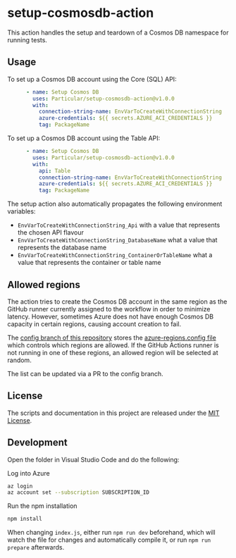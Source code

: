 # setup-cosmosdb-action

This action handles the setup and teardown of a Cosmos DB namespace for running tests.

## Usage

To set up a Cosmos DB account using the Core (SQL) API:

```yaml
      - name: Setup Cosmos DB
        uses: Particular/setup-cosmosdb-action@v1.0.0
        with:
          connection-string-name: EnvVarToCreateWithConnectionString
          azure-credentials: ${{ secrets.AZURE_ACI_CREDENTIALS }}
          tag: PackageName
```

To set up a Cosmos DB account using the Table API:

```yaml
      - name: Setup Cosmos DB
        uses: Particular/setup-cosmosdb-action@v1.0.0
        with:
          api: Table
          connection-string-name: EnvVarToCreateWithConnectionString
          azure-credentials: ${{ secrets.AZURE_ACI_CREDENTIALS }}
          tag: PackageName
```

The setup action also automatically propagates the following environment variables:
- `EnvVarToCreateWithConnectionString_Api` with a value that represents the chosen API flavour
- `EnvVarToCreateWithConnectionString_DatabaseName` what a value that represents the database name
- `EnvVarToCreateWithConnectionString_ContainerOrTableName` what a value that represents the container or table name

## Allowed regions

The action tries to create the Cosmos DB account in the same region as the GitHub runner currently assigned to the workflow in order to minimize latency. However, sometimes Azure does not have enough Cosmos DB capacity in certain regions, causing account creation to fail.

The [config branch of this repository](https://github.com/Particular/setup-cosmosdb-action/blob/config/) stores the [azure-regions.config file](https://github.com/Particular/setup-cosmosdb-action/blob/config/azure-regions.config) which controls which regions are allowed. If the GitHub Actions runner is not running in one of these regions, an allowed region will be selected at random.

The list can be updated via a PR to the config branch.

## License

The scripts and documentation in this project are released under the [MIT License](LICENSE).

## Development

Open the folder in Visual Studio Code and do the following:

Log into Azure

```bash
az login
az account set --subscription SUBSCRIPTION_ID
```

Run the npm installation

```bash
npm install
```

When changing `index.js`, either run `npm run dev` beforehand, which will watch the file for changes and automatically compile it, or run `npm run prepare` afterwards.

